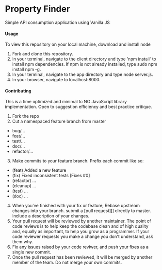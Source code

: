 # Property Finder
Simple API consumption application using Vanilla JS

#### Usage
To view this repository on your local machine, download and install node

1. Fork and clone this repository.
2. In your terminal, navigate to the client directory and type 'npm install' to install npm dependencies. If npm is not already installed, type sudo npm install npm -g.
3. In your terminal, navigate to the app directory and type node server.js.
4. In your browser, navigate to localhost:8000.

#### Contributing
This is a time optimized and minimal to NO JavaScript library implementation.
Open to suggestion efficiency and best practice critique.

1. Fork the repo
2. Cut a namespaced feature branch from master
  * bug/...
  * feat/...
  * test/...
  * doc/...
  * refactor/...
3. Make commits to your feature branch. Prefix each commit like so:
  * (feat) Added a new feature
  * (fix) Fixed inconsistent tests [Fixes #0]
  * (refactor) ...
  * (cleanup) ...
  * (test) ...
  * (doc) ...
4. When you've finished with your fix or feature, Rebase upstream changes into your branch. submit a [pull request][] directly to master. Include a description of your changes.
5. Your pull request will be reviewed by another maintainer. The point of code reviews is to help keep the codebase clean and of high quality and, equally as important, to help you grow as a programmer. If your code reviewer requests you make a change you don't understand, ask them why.
6. Fix any issues raised by your code reviwer, and push your fixes as a single new commit.
7. Once the pull request has been reviewed, it will be merged by another member of the team. Do not merge your own commits.
